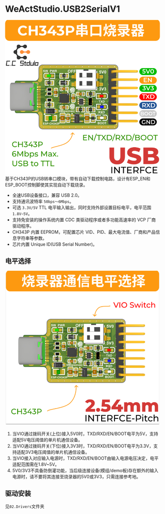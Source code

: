 # WeActStudio.USB2SerialV1
![](03.Picture/CH343P-V01_Top.png)
基于CH343P的USB转串口模块，带有自动下载控制电路，设计有ESP_EN和ESP_BOOT控制脚使其实现自动下载烧录。

* 全速USB设备接口，兼容 USB 2.0。
* 支持通讯波特率 `50bps～6Mbps`。
* 可选 `3.3V/5V` TTL 电平输入输出，同时支持外部设置目标电平，电平范围`1.8V~5V`。
* 支持免安装的操作系统内置 CDC 类驱动程序或者多功能高速率的 VCP 厂商驱动程序。
* CH343P 内置 EEPROM，可配置芯片 VID、PID、最大电流值、厂商和产品信息字符串等参数。
* 芯片内置 Unique ID(USB Serial Number)。

## 电平选择
![](03.Picture/CH343P-V01_VIO-Selection.png)
1. 当VIO通过拨码开关(上位)接入5V0时，TXD/RXD/EN/BOOT电平为5V，支持适配5V电压阈值的单片机通信设备。
2. 当VIO通过拨码开关(下位)接入3V3时，TXD/RXD/EN/BOOT电平为3.3V，支持适配3V3电压阈值的单片机通信设备。
3. 当VIO接入对应输入电源时，TXD/RXD/EN/BOOT由输入电源电压决定，电平适配范围需在1.8V~5V。
4. 5V0/3V3不具备防倒灌功能，当后级连接设备(模组/demo板)存在额外的输入电源时，请不要将其连接至烧录器的5V0或3V3，只需连接参考地。

## 驱动安装
见`02.Drivers`文件夹
